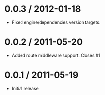 
0.0.3 / 2012-01-18 
==================

  * Fixed engine/dependencies version targets.

0.0.2 / 2011-05-20 
==================

  * Added route middleware support. Closes #1

0.0.1 / 2011-05-19 
==================

  * Initial release
